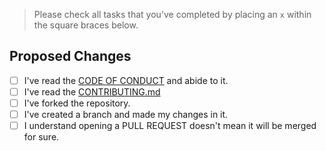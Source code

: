 > Please check all tasks that you've completed by placing an `x` within the square braces below.

## Proposed Changes
- [ ] I've read the [CODE OF CONDUCT](https://github.com/my-first-pr/hacktoberfest-2018/blob/master/CODE_OF_CONDUCT.md) and abide to it.
- [ ] I've read the [CONTRIBUTING.md](https://github.com/my-first-pr/hacktoberfest-2018/blob/master/CONTRIBUTING.md)
- [ ] I've forked the repository.
- [ ] I've created a branch and made my changes in it.
- [ ] I understand opening a PULL REQUEST doesn't mean it will be merged for sure.
